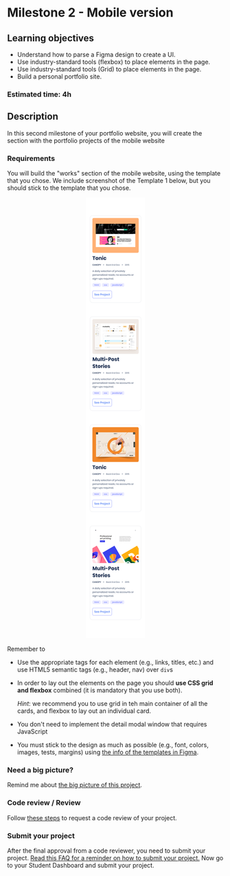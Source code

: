 # Milestone 2 - Mobile version

## Learning objectives
- Understand how to parse a Figma design to create a UI.
- Use industry-standard tools (flexbox) to place elements in the page.
- Use industry-standard tools (Grid) to place elements in the page.
- Build a personal portfolio site.

### Estimated time: 4h

## Description
In this second milestone of your portfolio website, you will create the section with the portfolio projects of the mobile website

### Requirements

You will build the "works" section of the mobile website, using the template that you chose. We include screenshot of the Template 1 below, but you should stick to the template that you chose.

<p align="center">
 <img src="./images/m1_setup/works-mobile.png" alt="Toolbar" />
</p>


Remember to
- Use the appropriate tags for each element (e.g., links, titles, etc.) and use HTML5 semantic tags (e.g., header, nav) over `div`s
- In order to lay out the elements on the page you should **use CSS grid and flexbox** combined (it is mandatory that you use both). 
  
  *Hint*: we recommend you to use grid in teh main container of all the cards, and flexbox to lay out an individual card.
- You don't need to implement the detail modal window that requires JavaScript
- You must stick to the design as much as possible (e.g., font, colors, images, tests, margins) using [the info of the templates in Figma](https://www.figma.com/file/l7SqJ3ZfkAKih9sFxvWSR4/Microverse-Student-Project-1?node-id=0%3A1).


### Need a big picture?

Remind me about [the big picture of this project](./sneak_peek.md).

### Code review / Review

Follow [these steps](https://github.com/microverseinc/curriculum-transversal-skills/blob/main/code-review/articles/how_to_ask_for_a_code_review.md) to request a code review of your project.

### Submit your project

After the final approval from a code reviewer, you need to submit your project.
[Read this FAQ for a reminder on how to submit your project.](https://microverse.zendesk.com/hc/en-us/articles/360063172293-How-to-submit-a-project-)
Now go to your Student Dashboard and submit your project.

 
